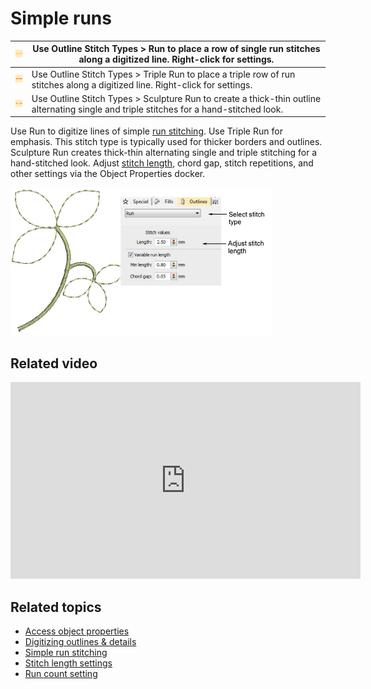# Simple runs

| ![Run00043.png](assets/Run00043.png)                   | Use Outline Stitch Types > Run to place a row of single run stitches along a digitized line. Right-click for settings.                   |
| ------------------------------------------------------ | ---------------------------------------------------------------------------------------------------------------------------------------- |
| ![TripleOutline.png](assets/TripleOutline.png)         | Use Outline Stitch Types > Triple Run to place a triple row of run stitches along a digitized line. Right-click for settings.            |
| ![SculptureOutlline.png](assets/SculptureOutlline.png) | Use Outline Stitch Types > Sculpture Run to create a thick-thin outline alternating single and triple stitches for a hand-stitched look. |

Use Run to digitize lines of simple [run stitching](../../glossary/glossary). Use Triple Run for emphasis. This stitch type is typically used for thicker borders and outlines. Sculpture Run creates thick-thin alternating single and triple stitching for a hand-stitched look. Adjust [stitch length](../../glossary/glossary), chord gap, stitch repetitions, and other settings via the Object Properties docker.

![MakeOutlines7.png](assets/MakeOutlines7.png)

## Related video

<iframe src="https://www.youtube.com/embed/uxLFSloo7A0" frameborder="0" 
		 allow="accelerometer; autoplay; encrypted-media; gyroscope; picture-in-picture" 
		 allowfullscreen="" style="width: 560px; height: 315px;">
<p>&#160;</p>
</iframe>

## Related topics

- [Access object properties](../../Basics/basics/Access_object_properties)
- [Digitizing outlines & details](../../Digitizing/input/Digitizing_outlines_details)
- [Simple run stitching](../../Digitizing/stitches/Simple_run_stitching)
- [Stitch length settings](../../Digitizing/stitches/Stitch_length_settings)
- [Run count setting](../../Digitizing/stitches/Run_count_setting)
